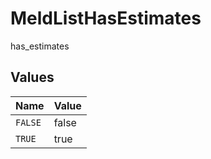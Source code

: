 # MeldListHasEstimates

has_estimates


## Values

| Name    | Value   |
| ------- | ------- |
| `FALSE` | false   |
| `TRUE`  | true    |